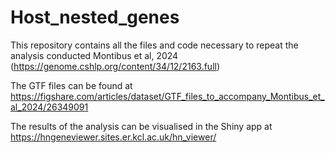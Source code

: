 # Host_nested_genes
This repository contains all the files and code necessary to repeat the analysis conducted Montibus et al, 2024 (https://genome.cshlp.org/content/34/12/2163.full)

The GTF files can be found at https://figshare.com/articles/dataset/GTF_files_to_accompany_Montibus_et_al_2024/26349091

The results of the analysis can be visualised in the Shiny app at https://hngeneviewer.sites.er.kcl.ac.uk/hn_viewer/
